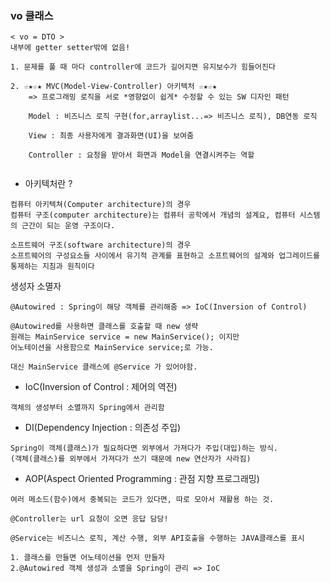 ### vo 클래스
    < vo = DTO >
    내부에 getter setter밖에 없음!

<!-- ### < LOMBOK , DEVTOOLS > -->



```
1. 문제를 풀 때 마다 controller에 코드가 길어지면 유지보수가 힘들어진다

2. ☆★☆★ MVC(Model-View-Controller) 아키텍처 ☆★☆★
    => 프로그래밍 로직을 서로 *영향없이 쉽게* 수정할 수 있는 SW 디자인 패턴

    Model : 비즈니스 로직 구현(for,arraylist...=> 비즈니스 로직), DB연동 로직

    View : 최종 사용자에게 결과화면(UI)을 보여줌
    
    Controller : 요청을 받아서 화면과 Model을 연결시켜주는 역할


```
-  아키텍처란 ?
```
컴퓨터 아키텍쳐(Computer architecture)의 경우
컴퓨터 구조(computer architecture)는 컴퓨터 공학에서 개념의 설계요, 컴퓨터 시스템의 근간이 되는 운영 구조이다. 

소프트웨어 구조(software architecture)의 경우
소프트웨어의 구성요소들 사이에서 유기적 관계를 표현하고 소프트웨어의 설계와 업그레이드를 통제하는 지침과 원칙이다
```

생성자 소멸자 
```
@Autowired : Spring이 해당 객체를 관리해줌 => IoC(Inversion of Control)

@Autowired를 사용하면 클래스를 호출할 때 new 생략
원래는 MainService service = new MainService(); 이지만
어노테이션을 사용함으로 MainService service;로 가능.

대신 MainService 클래스에 @Service 가 있어야함.
```

- IoC(Inversion of Control : 제어의 역전)
```
객체의 생성부터 소멸까지 Spring에서 관리함
```

- DI(Dependency Injection : 의존성 주입)
```
Spring이 객체(클래스)가 필요하다면 외부에서 가져다가 주입(대입)하는 방식.
(객체(클래스)를 외부에서 가져다가 쓰기 때문에 new 연산자가 사라짐)
```

- AOP(Aspect Oriented Programming : 관점 지향 프로그래밍) 
```
여러 메소드(함수)에서 중복되는 코드가 있다면, 따로 모아서 재활용 하는 것.
```

```
@Controller는 url 요청이 오면 응답 담당!

@Service는 비즈니스 로직, 계산 수행, 외부 API호출을 수행하는 JAVA클래스를 표시

1. 클래스를 만들면 어노테이션을 먼저 만들자
2.@Autowired 객체 생성과 소멸을 Spring이 관리 => IoC
```

